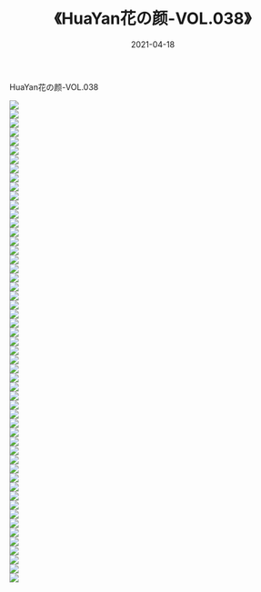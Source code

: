 ﻿---
layout: post
title:  《HuaYan花の颜-VOL.038》
date:   2021-04-18
img: http://img.660000.xyz/Sharelink/网络美图/2021/HuaYan花の颜-VOL.038/000.jpg
categories: [美女, 清纯, 唯美]
---

HuaYan花の颜-VOL.038

  ![](http://img.660000.xyz/Sharelink/网络美图/2021/HuaYan花の颜-VOL.038/001.jpg) <br> ![](http://img.660000.xyz/Sharelink/网络美图/2021/HuaYan花の颜-VOL.038/002.jpg) <br> ![](http://img.660000.xyz/Sharelink/网络美图/2021/HuaYan花の颜-VOL.038/003.jpg) <br> ![](http://img.660000.xyz/Sharelink/网络美图/2021/HuaYan花の颜-VOL.038/004.jpg) <br> ![](http://img.660000.xyz/Sharelink/网络美图/2021/HuaYan花の颜-VOL.038/005.jpg) <br> ![](http://img.660000.xyz/Sharelink/网络美图/2021/HuaYan花の颜-VOL.038/006.jpg) <br> ![](http://img.660000.xyz/Sharelink/网络美图/2021/HuaYan花の颜-VOL.038/007.jpg) <br> ![](http://img.660000.xyz/Sharelink/网络美图/2021/HuaYan花の颜-VOL.038/008.jpg) <br> ![](http://img.660000.xyz/Sharelink/网络美图/2021/HuaYan花の颜-VOL.038/009.jpg) <br> ![](http://img.660000.xyz/Sharelink/网络美图/2021/HuaYan花の颜-VOL.038/010.jpg) <br> ![](http://img.660000.xyz/Sharelink/网络美图/2021/HuaYan花の颜-VOL.038/011.jpg) <br> ![](http://img.660000.xyz/Sharelink/网络美图/2021/HuaYan花の颜-VOL.038/012.jpg) <br> ![](http://img.660000.xyz/Sharelink/网络美图/2021/HuaYan花の颜-VOL.038/013.jpg) <br> ![](http://img.660000.xyz/Sharelink/网络美图/2021/HuaYan花の颜-VOL.038/014.jpg) <br> ![](http://img.660000.xyz/Sharelink/网络美图/2021/HuaYan花の颜-VOL.038/015.jpg) <br> ![](http://img.660000.xyz/Sharelink/网络美图/2021/HuaYan花の颜-VOL.038/016.jpg) <br> ![](http://img.660000.xyz/Sharelink/网络美图/2021/HuaYan花の颜-VOL.038/017.jpg) <br> ![](http://img.660000.xyz/Sharelink/网络美图/2021/HuaYan花の颜-VOL.038/018.jpg) <br> ![](http://img.660000.xyz/Sharelink/网络美图/2021/HuaYan花の颜-VOL.038/019.jpg) <br> ![](http://img.660000.xyz/Sharelink/网络美图/2021/HuaYan花の颜-VOL.038/020.jpg) <br> ![](http://img.660000.xyz/Sharelink/网络美图/2021/HuaYan花の颜-VOL.038/021.jpg) <br> ![](http://img.660000.xyz/Sharelink/网络美图/2021/HuaYan花の颜-VOL.038/022.jpg) <br> ![](http://img.660000.xyz/Sharelink/网络美图/2021/HuaYan花の颜-VOL.038/023.jpg) <br> ![](http://img.660000.xyz/Sharelink/网络美图/2021/HuaYan花の颜-VOL.038/024.jpg) <br> ![](http://img.660000.xyz/Sharelink/网络美图/2021/HuaYan花の颜-VOL.038/025.jpg) <br> ![](http://img.660000.xyz/Sharelink/网络美图/2021/HuaYan花の颜-VOL.038/026.jpg) <br> ![](http://img.660000.xyz/Sharelink/网络美图/2021/HuaYan花の颜-VOL.038/027.jpg) <br> ![](http://img.660000.xyz/Sharelink/网络美图/2021/HuaYan花の颜-VOL.038/028.jpg) <br> ![](http://img.660000.xyz/Sharelink/网络美图/2021/HuaYan花の颜-VOL.038/029.jpg) <br> ![](http://img.660000.xyz/Sharelink/网络美图/2021/HuaYan花の颜-VOL.038/030.jpg) <br> ![](http://img.660000.xyz/Sharelink/网络美图/2021/HuaYan花の颜-VOL.038/031.jpg) <br> ![](http://img.660000.xyz/Sharelink/网络美图/2021/HuaYan花の颜-VOL.038/032.jpg) <br> ![](http://img.660000.xyz/Sharelink/网络美图/2021/HuaYan花の颜-VOL.038/033.jpg) <br> ![](http://img.660000.xyz/Sharelink/网络美图/2021/HuaYan花の颜-VOL.038/034.jpg) <br> ![](http://img.660000.xyz/Sharelink/网络美图/2021/HuaYan花の颜-VOL.038/035.jpg) <br> ![](http://img.660000.xyz/Sharelink/网络美图/2021/HuaYan花の颜-VOL.038/036.jpg) <br> ![](http://img.660000.xyz/Sharelink/网络美图/2021/HuaYan花の颜-VOL.038/037.jpg) <br> ![](http://img.660000.xyz/Sharelink/网络美图/2021/HuaYan花の颜-VOL.038/038.jpg) <br> ![](http://img.660000.xyz/Sharelink/网络美图/2021/HuaYan花の颜-VOL.038/039.jpg) <br> ![](http://img.660000.xyz/Sharelink/网络美图/2021/HuaYan花の颜-VOL.038/040.jpg) <br> ![](http://img.660000.xyz/Sharelink/网络美图/2021/HuaYan花の颜-VOL.038/041.jpg) <br> ![](http://img.660000.xyz/Sharelink/网络美图/2021/HuaYan花の颜-VOL.038/042.jpg) <br> ![](http://img.660000.xyz/Sharelink/网络美图/2021/HuaYan花の颜-VOL.038/043.jpg) <br> ![](http://img.660000.xyz/Sharelink/网络美图/2021/HuaYan花の颜-VOL.038/044.jpg) <br> ![](http://img.660000.xyz/Sharelink/网络美图/2021/HuaYan花の颜-VOL.038/045.jpg) <br> ![](http://img.660000.xyz/Sharelink/网络美图/2021/HuaYan花の颜-VOL.038/046.jpg) <br> ![](http://img.660000.xyz/Sharelink/网络美图/2021/HuaYan花の颜-VOL.038/047.jpg) <br> ![](http://img.660000.xyz/Sharelink/网络美图/2021/HuaYan花の颜-VOL.038/048.jpg) <br> ![](http://img.660000.xyz/Sharelink/网络美图/2021/HuaYan花の颜-VOL.038/049.jpg) <br> ![](http://img.660000.xyz/Sharelink/网络美图/2021/HuaYan花の颜-VOL.038/050.jpg) <br> ![](http://img.660000.xyz/Sharelink/网络美图/2021/HuaYan花の颜-VOL.038/051.jpg) <br> ![](http://img.660000.xyz/Sharelink/网络美图/2021/HuaYan花の颜-VOL.038/052.jpg) <br> ![](http://img.660000.xyz/Sharelink/网络美图/2021/HuaYan花の颜-VOL.038/053.jpg) <br>